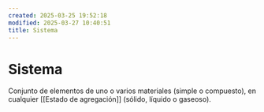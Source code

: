 ```yaml
---
created: 2025-03-25 19:52:18
modified: 2025-03-27 10:40:51
title: Sistema
---
```


# Sistema

Conjunto de elementos de uno o varios materiales (simple o compuesto), en cualquier [[Estado de agregación]] (sólido, líquido o gaseoso).
